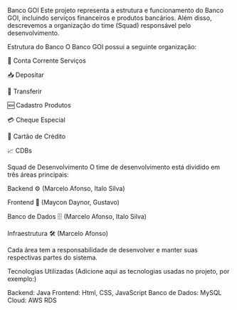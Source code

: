 Banco GOI
Este projeto representa a estrutura e funcionamento do Banco GOI, incluindo serviços financeiros e produtos bancários. Além disso, descrevemos a organização do time (Squad) responsável pelo desenvolvimento.

Estrutura do Banco
O Banco GOI possui a seguinte organização:

📂 Conta Corrente Serviços

📥 Depositar

🔄 Transferir

🆕 Cadastro Produtos

💳 Cheque Especial

🏦 Cartão de Crédito

📈 CDBs

Squad de Desenvolvimento
O time de desenvolvimento está dividido em três áreas principais:

Backend ⚙️ (Marcelo Afonso, Italo Silva)

Frontend 🎨 (Maycon Daynor, Gustavo)

Banco de Dados 🗄️ (Marcelo Afonso, Italo Silva)

Infraestrutura 🛠️ (Marcelo Afonso)

Cada área tem a responsabilidade de desenvolver e manter suas respectivas partes do sistema.

Tecnologias Utilizadas
(Adicione aqui as tecnologias usadas no projeto, por exemplo:)

Backend: Java 
Frontend: Html, CSS, JavaScript
Banco de Dados: MySQL
Cloud: AWS RDS 